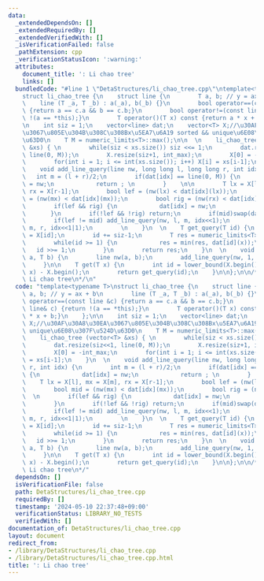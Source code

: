 ```yaml
---
data:
  _extendedDependsOn: []
  _extendedRequiredBy: []
  _extendedVerifiedWith: []
  _isVerificationFailed: false
  _pathExtension: cpp
  _verificationStatusIcon: ':warning:'
  attributes:
    document_title: ': Li chao tree'
    links: []
  bundledCode: "#line 1 \"DetaStructures/li_chao_tree.cpp\"\ntemplate<typename T>\n\
    struct li_chao_tree {\n    struct line {\n        T a, b; // y = ax + b\n    \
    \    line (T _a, T _b) : a(_a), b(_b) {}\n        bool operator==(const line &c)\
    \ {return a == c.a && b == c.b;}\n        bool operator!=(const line& c) {return\
    \ !(a == *this);}\n        T operator()(T x) const {return a * x + b;}\n    };\n\
    \n    int siz = 1;\n    vector<line> dat;\n    vector<T> X;//\u30AF\u30A8\u30EA\
    \u3067\u805E\u304B\u308C\u308Bx\u5EA7\u6A19 sorted && unique\u6E08\u307F\u524D\
    \u63D0\n    T M = numeric_limits<T>::max();\n\n  \n    li_chao_tree (vector<T>\
    \ &xs) { \n        while(siz < xs.size()) siz <<= 1;\n        dat.resize(siz<<1,\
    \ line(0, M));\n        X.resize(siz+1, int_max);\n        X[0] = -int_max;\n\
    \        for(int i = 1; i <= int(xs.size()); i++) X[i] = xs[i-1];\n    }\n  \n\
    \    void add_line_query(line nw, long long l, long long r, int idx) {\n     \
    \   int m = (l + r)/2;\n        if(dat[idx] == line(0, M)) {\n            dat[idx]\
    \ = nw;\n            return ; \n        }    \n\n        T lx = X[l], mx = X[m],\
    \ rx = X[r-1];\n        bool lef = (nw(lx) < dat[idx](lx));\n        bool mid\
    \ = (nw(mx) < dat[idx](mx));\n        bool rig = (nw(rx) < dat[idx](rx));\n  \n\
    \        if(lef && rig) {\n            dat[idx] = nw;\n            return;\n \
    \       }\n        if(!lef && !rig) return;\n        if(mid)swap(dat[idx], nw);\n\
    \        if(lef != mid) add_line_query(nw, l, m, idx<<1);\n        else add_line_query(nw,\
    \ m, r, idx<<1|1);\n        \n    }\n  \n    T get_query(T id) {\n        T x\
    \ = X[id];\n        id += siz-1;\n        T res = numeric_limits<T>::max();\n\
    \        while(id >= 1) {\n            res = min(res, dat[id](x));\n         \
    \   id >>= 1;\n        }\n        return res;\n    }\n  \n    void add_line(T\
    \ a, T b) {\n        line nw(a, b);\n        add_line_query(nw, 1, siz + 1, 1);\n\
    \     }\n\n    T get(T x) {\n        int id = lower_bound(X.begin(), X.end(),\
    \ x) - X.begin();\n        return get_query(id);\n    }\n\n};\n\n/*\n@brief :\
    \ Li chao tree\n*/\n"
  code: "template<typename T>\nstruct li_chao_tree {\n    struct line {\n        T\
    \ a, b; // y = ax + b\n        line (T _a, T _b) : a(_a), b(_b) {}\n        bool\
    \ operator==(const line &c) {return a == c.a && b == c.b;}\n        bool operator!=(const\
    \ line& c) {return !(a == *this);}\n        T operator()(T x) const {return a\
    \ * x + b;}\n    };\n\n    int siz = 1;\n    vector<line> dat;\n    vector<T>\
    \ X;//\u30AF\u30A8\u30EA\u3067\u805E\u304B\u308C\u308Bx\u5EA7\u6A19 sorted &&\
    \ unique\u6E08\u307F\u524D\u63D0\n    T M = numeric_limits<T>::max();\n\n  \n\
    \    li_chao_tree (vector<T> &xs) { \n        while(siz < xs.size()) siz <<= 1;\n\
    \        dat.resize(siz<<1, line(0, M));\n        X.resize(siz+1, int_max);\n\
    \        X[0] = -int_max;\n        for(int i = 1; i <= int(xs.size()); i++) X[i]\
    \ = xs[i-1];\n    }\n  \n    void add_line_query(line nw, long long l, long long\
    \ r, int idx) {\n        int m = (l + r)/2;\n        if(dat[idx] == line(0, M))\
    \ {\n            dat[idx] = nw;\n            return ; \n        }    \n\n    \
    \    T lx = X[l], mx = X[m], rx = X[r-1];\n        bool lef = (nw(lx) < dat[idx](lx));\n\
    \        bool mid = (nw(mx) < dat[idx](mx));\n        bool rig = (nw(rx) < dat[idx](rx));\n\
    \  \n        if(lef && rig) {\n            dat[idx] = nw;\n            return;\n\
    \        }\n        if(!lef && !rig) return;\n        if(mid)swap(dat[idx], nw);\n\
    \        if(lef != mid) add_line_query(nw, l, m, idx<<1);\n        else add_line_query(nw,\
    \ m, r, idx<<1|1);\n        \n    }\n  \n    T get_query(T id) {\n        T x\
    \ = X[id];\n        id += siz-1;\n        T res = numeric_limits<T>::max();\n\
    \        while(id >= 1) {\n            res = min(res, dat[id](x));\n         \
    \   id >>= 1;\n        }\n        return res;\n    }\n  \n    void add_line(T\
    \ a, T b) {\n        line nw(a, b);\n        add_line_query(nw, 1, siz + 1, 1);\n\
    \     }\n\n    T get(T x) {\n        int id = lower_bound(X.begin(), X.end(),\
    \ x) - X.begin();\n        return get_query(id);\n    }\n\n};\n\n/*\n@brief :\
    \ Li chao tree\n*/"
  dependsOn: []
  isVerificationFile: false
  path: DetaStructures/li_chao_tree.cpp
  requiredBy: []
  timestamp: '2024-05-10 22:37:48+09:00'
  verificationStatus: LIBRARY_NO_TESTS
  verifiedWith: []
documentation_of: DetaStructures/li_chao_tree.cpp
layout: document
redirect_from:
- /library/DetaStructures/li_chao_tree.cpp
- /library/DetaStructures/li_chao_tree.cpp.html
title: ': Li chao tree'
---
```

